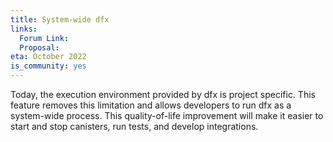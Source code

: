 ```yaml
---
title: System-wide dfx
links:
  Forum Link:
  Proposal:
eta: October 2022
is_community: yes
---
```

Today, the execution environment provided by dfx is project specific. This feature removes this limitation and allows developers to run dfx as a system-wide process. This quality-of-life improvement will make it easier to start and stop canisters, run tests, and develop integrations.
